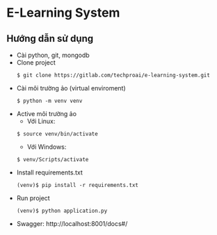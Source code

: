 # E-Learning System
## Hướng dẫn sử dụng

- Cài python, git, mongodb
- Clone project
    ```shell
    $ git clone https://gitlab.com/techproai/e-learning-system.git
    ```
- Cài môi trường ảo (virtual enviroment)
    ```shell
    $ python -m venv venv
    ```
- Active môi trường ảo
    - Với Linux: 
    ```shell
    $ source venv/bin/activate
    ``` 
    - Với Windows: 
    ```shell
    $ venv/Scripts/activate
    ``` 
- Install requirements.txt
    ```shell
    (venv)$ pip install -r requirements.txt
    ```
- Run project
    ```shell
    (venv)$ python application.py
    ```
- Swagger: http://localhost:8001/docs#/
